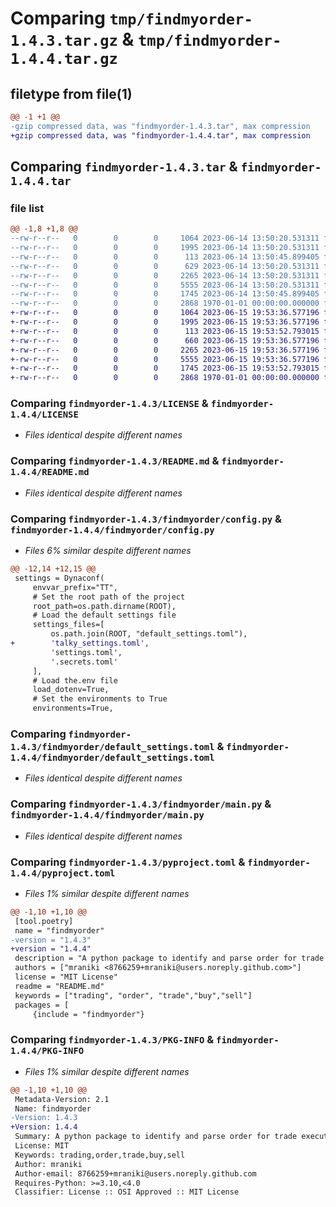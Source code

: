 # Comparing `tmp/findmyorder-1.4.3.tar.gz` & `tmp/findmyorder-1.4.4.tar.gz`

## filetype from file(1)

```diff
@@ -1 +1 @@
-gzip compressed data, was "findmyorder-1.4.3.tar", max compression
+gzip compressed data, was "findmyorder-1.4.4.tar", max compression
```

## Comparing `findmyorder-1.4.3.tar` & `findmyorder-1.4.4.tar`

### file list

```diff
@@ -1,8 +1,8 @@
--rw-r--r--   0        0        0     1064 2023-06-14 13:50:20.531311 findmyorder-1.4.3/LICENSE
--rw-r--r--   0        0        0     1995 2023-06-14 13:50:20.531311 findmyorder-1.4.3/README.md
--rw-r--r--   0        0        0      113 2023-06-14 13:50:45.899405 findmyorder-1.4.3/findmyorder/__init__.py
--rw-r--r--   0        0        0      629 2023-06-14 13:50:20.531311 findmyorder-1.4.3/findmyorder/config.py
--rw-r--r--   0        0        0     2265 2023-06-14 13:50:20.531311 findmyorder-1.4.3/findmyorder/default_settings.toml
--rw-r--r--   0        0        0     5555 2023-06-14 13:50:20.531311 findmyorder-1.4.3/findmyorder/main.py
--rw-r--r--   0        0        0     1745 2023-06-14 13:50:45.899405 findmyorder-1.4.3/pyproject.toml
--rw-r--r--   0        0        0     2868 1970-01-01 00:00:00.000000 findmyorder-1.4.3/PKG-INFO
+-rw-r--r--   0        0        0     1064 2023-06-15 19:53:36.577196 findmyorder-1.4.4/LICENSE
+-rw-r--r--   0        0        0     1995 2023-06-15 19:53:36.577196 findmyorder-1.4.4/README.md
+-rw-r--r--   0        0        0      113 2023-06-15 19:53:52.793015 findmyorder-1.4.4/findmyorder/__init__.py
+-rw-r--r--   0        0        0      660 2023-06-15 19:53:36.577196 findmyorder-1.4.4/findmyorder/config.py
+-rw-r--r--   0        0        0     2265 2023-06-15 19:53:36.577196 findmyorder-1.4.4/findmyorder/default_settings.toml
+-rw-r--r--   0        0        0     5555 2023-06-15 19:53:36.577196 findmyorder-1.4.4/findmyorder/main.py
+-rw-r--r--   0        0        0     1745 2023-06-15 19:53:52.793015 findmyorder-1.4.4/pyproject.toml
+-rw-r--r--   0        0        0     2868 1970-01-01 00:00:00.000000 findmyorder-1.4.4/PKG-INFO
```

### Comparing `findmyorder-1.4.3/LICENSE` & `findmyorder-1.4.4/LICENSE`

 * *Files identical despite different names*

### Comparing `findmyorder-1.4.3/README.md` & `findmyorder-1.4.4/README.md`

 * *Files identical despite different names*

### Comparing `findmyorder-1.4.3/findmyorder/config.py` & `findmyorder-1.4.4/findmyorder/config.py`

 * *Files 6% similar despite different names*

```diff
@@ -12,14 +12,15 @@
 settings = Dynaconf(
     envvar_prefix="TT",
     # Set the root path of the project
     root_path=os.path.dirname(ROOT),
     # Load the default settings file
     settings_files=[
         os.path.join(ROOT, "default_settings.toml"),
+        'talky_settings.toml',
         'settings.toml',
         '.secrets.toml'
     ],
     # Load the.env file
     load_dotenv=True,
     # Set the environments to True
     environments=True,
```

### Comparing `findmyorder-1.4.3/findmyorder/default_settings.toml` & `findmyorder-1.4.4/findmyorder/default_settings.toml`

 * *Files identical despite different names*

### Comparing `findmyorder-1.4.3/findmyorder/main.py` & `findmyorder-1.4.4/findmyorder/main.py`

 * *Files identical despite different names*

### Comparing `findmyorder-1.4.3/pyproject.toml` & `findmyorder-1.4.4/pyproject.toml`

 * *Files 1% similar despite different names*

```diff
@@ -1,10 +1,10 @@
 [tool.poetry]
 name = "findmyorder"
-version = "1.4.3"
+version = "1.4.4"
 description = "A python package to identify and parse order for trade execution."
 authors = ["mraniki <8766259+mraniki@users.noreply.github.com>"]
 license = "MIT License"
 readme = "README.md"
 keywords = ["trading", "order", "trade","buy","sell"]
 packages = [
     {include = "findmyorder"}
```

### Comparing `findmyorder-1.4.3/PKG-INFO` & `findmyorder-1.4.4/PKG-INFO`

 * *Files 1% similar despite different names*

```diff
@@ -1,10 +1,10 @@
 Metadata-Version: 2.1
 Name: findmyorder
-Version: 1.4.3
+Version: 1.4.4
 Summary: A python package to identify and parse order for trade execution.
 License: MIT
 Keywords: trading,order,trade,buy,sell
 Author: mraniki
 Author-email: 8766259+mraniki@users.noreply.github.com
 Requires-Python: >=3.10,<4.0
 Classifier: License :: OSI Approved :: MIT License
```

